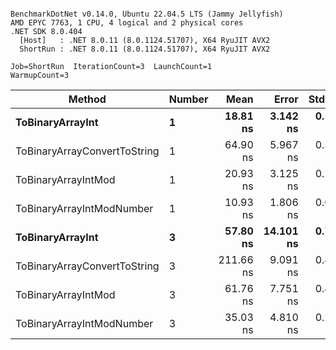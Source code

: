 ```

BenchmarkDotNet v0.14.0, Ubuntu 22.04.5 LTS (Jammy Jellyfish)
AMD EPYC 7763, 1 CPU, 4 logical and 2 physical cores
.NET SDK 8.0.404
  [Host]   : .NET 8.0.11 (8.0.1124.51707), X64 RyuJIT AVX2
  ShortRun : .NET 8.0.11 (8.0.1124.51707), X64 RyuJIT AVX2

Job=ShortRun  IterationCount=3  LaunchCount=1  
WarmupCount=3  

```
| Method                       | Number | Mean      | Error     | StdDev   | Min       | Max       | Gen0   | Allocated |
|----------------------------- |------- |----------:|----------:|---------:|----------:|----------:|-------:|----------:|
| **ToBinaryArrayInt**             | **1**      |  **18.81 ns** |  **3.142 ns** | **0.172 ns** |  **18.62 ns** |  **18.92 ns** | **0.0004** |      **32 B** |
| ToBinaryArrayConvertToString | 1      |  64.90 ns |  5.967 ns | 0.327 ns |  64.64 ns |  65.27 ns | 0.0011 |      96 B |
| ToBinaryArrayIntMod          | 1      |  20.93 ns |  3.125 ns | 0.171 ns |  20.74 ns |  21.08 ns | 0.0004 |      32 B |
| ToBinaryArrayIntModNumber    | 1      |  10.93 ns |  1.806 ns | 0.099 ns |  10.85 ns |  11.04 ns | 0.0004 |      32 B |
| **ToBinaryArrayInt**             | **3**      |  **57.80 ns** | **14.101 ns** | **0.773 ns** |  **57.04 ns** |  **58.58 ns** | **0.0011** |      **96 B** |
| ToBinaryArrayConvertToString | 3      | 211.66 ns |  9.091 ns | 0.498 ns | 211.25 ns | 212.22 ns | 0.0033 |     296 B |
| ToBinaryArrayIntMod          | 3      |  61.76 ns |  7.751 ns | 0.425 ns |  61.27 ns |  62.08 ns | 0.0011 |      96 B |
| ToBinaryArrayIntModNumber    | 3      |  35.03 ns |  4.810 ns | 0.264 ns |  34.76 ns |  35.29 ns | 0.0011 |      96 B |
